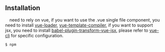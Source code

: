 ## Installation
&ensp;&ensp;need to rely on vue, if you want to use the .vue single file component, you need to install [vue-loader](https://github.com/vuejs/vue-loader), [vue-template-compiler](https://www.npmjs.com/package/babel-plugin-transform-vue-jsx), if you want to support jsx, you need to install [babel-plugin-transform-vue-jsx](https://github.com/vuejs/babel-plugin-transform-vue-jsx), please refer to [vue-cli](https://github.com/vuejs/vue-cli "vue-cli") for specific configuration.
```bash
$ npm 